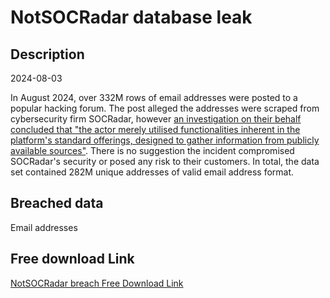 # NotSOCRadar database leak

## Description

2024-08-03

In August 2024, over 332M rows of email addresses were posted to a popular hacking forum. The post alleged the addresses were scraped from cybersecurity firm SOCRadar, however <a href="https://socradar.io/socradars-response-to-the-usdods-claim-of-scraping-330-million-emails/" target="_blank" rel="noopener">an investigation on their behalf concluded that &quot;the actor merely utilised functionalities inherent in the platform's standard offerings, designed to gather information from publicly available sources&quot;</a>. There is no suggestion the incident compromised SOCRadar's security or posed any risk to their customers. In total, the data set contained 282M unique addresses of valid email address format.

## Breached data

Email addresses

## Free download Link

[NotSOCRadar breach Free Download Link](https://link-to.net/1229997/711.0258377289373/dynamic/?r=aHR0cHM6Ly93d3cubWVkaWFmaXJlLmNvbS92aWV3L0tuMndERWY1Y1g0N3RsSi8vZmlsZQ==)